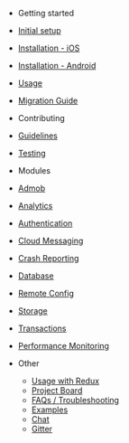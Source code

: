 - Getting started
 - [Initial setup](/initial-setup)
 - [Installation - iOS](/installation-ios)
 - [Installation - Android](/installation-android)
 - [Usage](/usage)
 - [Migration Guide](/migration-guide)

- Contributing
 - [Guidelines](/contributing/guidelines)
 - [Testing](/contributing/testing)

- Modules
 - [Admob](/modules/admob)
 - [Analytics](/modules/analytics)
 - [Authentication](/modules/authentication)
 - [Cloud Messaging](/modules/cloud-messaging)
 - [Crash Reporting](/modules/crash)
 - [Database](/modules/database)
 - [Remote Config](/modules/config)
 - [Storage](/modules/storage)
 - [Transactions](/modules/transactions)
 - [Performance Monitoring](/modules/perf)

- Other
  - [Usage with Redux](/redux)
  - [Project Board](https://github.com/invertase/react-native-firebase/projects)
  - [FAQs / Troubleshooting](/faqs)
  - [Examples](https://github.com/invertase/react-native-firebase-examples)
  - [Chat](https://discord.gg/t6bdqMs)
  - [Gitter](https://gitter.im/invertase/react-native-firebase)
